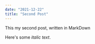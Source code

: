 ```yaml
---
date: "2021-12-22"
title: "Second Post"
---
```


This my second post, written in MarkDown

Here's some _italic text_.
